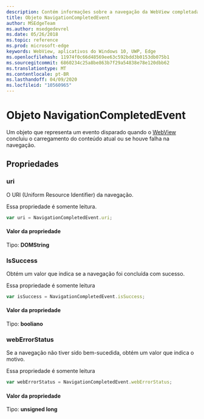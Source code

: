 ```yaml
---
description: Contém informações sobre a navegação da WebView completada
title: Objeto NavigationCompletedEvent
author: MSEdgeTeam
ms.author: msedgedevrel
ms.date: 05/26/2018
ms.topic: reference
ms.prod: microsoft-edge
keywords: WebView, aplicativos do Windows 10, UWP, Edge
ms.openlocfilehash: 11974f0c66d48569ee63c592bdd3b0153db075b1
ms.sourcegitcommit: 6860234c25a8be863b7f29a54838e78e120dbb62
ms.translationtype: MT
ms.contentlocale: pt-BR
ms.lasthandoff: 04/09/2020
ms.locfileid: "10560965"
---
```

# Objeto NavigationCompletedEvent

Um objeto que representa um evento disparado quando o [WebView](../webview.md) concluiu o carregamento do conteúdo atual ou se houve falha na navegação.

## Propriedades
    
### uri

O URI (Uniform Resource Identifier) da navegação.

Essa propriedade é somente leitura.

```js
var uri = NavigationCompletedEvent.uri;
```

#### Valor da propriedade
Tipo: **DOMString**

### IsSuccess

Obtém um valor que indica se a navegação foi concluída com sucesso.

Essa propriedade é somente leitura

```js
var isSuccess = NavigationCompletedEvent.isSuccess;
```

#### Valor da propriedade
Tipo: **booliano**

### webErrorStatus

Se a navegação não tiver sido bem-sucedida, obtém um valor que indica o motivo.

Essa propriedade é somente leitura

```js
var webErrorStatus = NavigationCompletedEvent.webErrorStatus;
```

#### Valor da propriedade
Tipo: **unsigned long**

